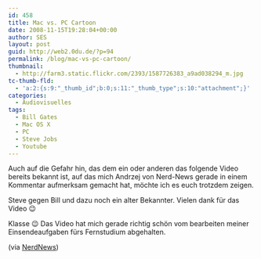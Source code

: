 ```yaml
---
id: 458
title: Mac vs. PC Cartoon
date: 2008-11-15T19:28:04+00:00
author: SES
layout: post
guid: http://web2.0du.de/?p=94
permalink: /blog/mac-vs-pc-cartoon/
thumbnail:
  - http://farm3.static.flickr.com/2393/1587726383_a9ad038294_m.jpg
tc-thumb-fld:
  - 'a:2:{s:9:"_thumb_id";b:0;s:11:"_thumb_type";s:10:"attachment";}'
categories:
  - Audiovisuelles
tags:
  - Bill Gates
  - Mac OS X
  - PC
  - Steve Jobs
  - Youtube
---
```

Auch auf die Gefahr hin, das dem ein oder anderen das folgende Video bereits bekannt ist, auf das mich Andrzej von Nerd-News gerade in einem Kommentar aufmerksam gemacht hat, möchte ich es euch trotzdem zeigen.

Steve gegen Bill und dazu noch ein alter Bekannter. Vielen dank für das Video 😉



Klasse 😉 Das Video hat mich gerade richtig schön vom bearbeiten meiner Einsendeaufgaben fürs Fernstudium abgehalten.

(via [NerdNews](http://www.nerd-news.net/2008/10/macs-vs-pcs-2/))